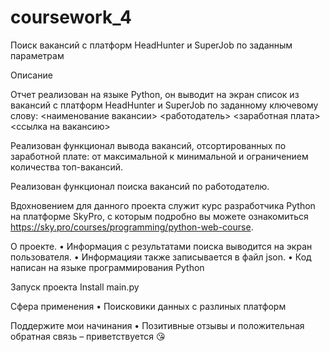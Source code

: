 # coursework_4

Поиск вакансий с платформ HeadHunter и SuperJob по заданным параметрам

Описание

Отчет реализован на языке Python, он выводит на экран список из вакансий с платформ 
HeadHunter и SuperJob по заданному ключевому слову:
<наименование вакансии> <работодатель>
<заработная плата>  <ссылка на вакансию>

Реализован функционал вывода вакансий, отсортированных по заработной плате: от максимальной 
к минимальной и ограничением количества топ-вакансий. 

Реализован функционал поиска вакансий по работодателю. 

Вдохновением для данного проекта служит курс разработчика Python на платформе SkyPro, с которым подробно вы можете ознакомиться https://sky.pro/courses/programming/python-web-course.

О проекте.
• Информация с результатами поиска выводится на экран пользователя.
• Информацияи также записывается в файл json.
• Код написан на языке программирования Python

Запуск проекта
Install main.py

Сфера применения
• Поисковики данных с разлиных платформ

Поддержите мои начинания
• Позитивные отзывы и положительная обратная связь – приветствуется 😘
